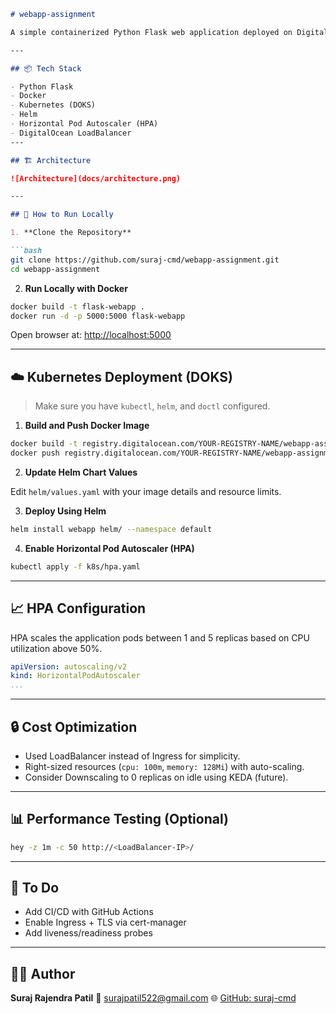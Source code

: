 
````markdown
# webapp-assignment

A simple containerized Python Flask web application deployed on DigitalOcean Kubernetes (DOKS) using Docker, Helm, and Horizontal Pod Autoscaling (HPA).

---

## 📦 Tech Stack

- Python Flask
- Docker
- Kubernetes (DOKS)
- Helm
- Horizontal Pod Autoscaler (HPA)
- DigitalOcean LoadBalancer
---

## 🏗️ Architecture

![Architecture](docs/architecture.png)

---

## 🚀 How to Run Locally

1. **Clone the Repository**

```bash
git clone https://github.com/suraj-cmd/webapp-assignment.git
cd webapp-assignment
````

2. **Run Locally with Docker**

```bash
docker build -t flask-webapp .
docker run -d -p 5000:5000 flask-webapp
```

Open browser at: [http://localhost:5000](http://localhost:5000)

---

## ☁️ Kubernetes Deployment (DOKS)

> Make sure you have `kubectl`, `helm`, and `doctl` configured.

1. **Build and Push Docker Image**

```bash
docker build -t registry.digitalocean.com/YOUR-REGISTRY-NAME/webapp-assignment:latest .
docker push registry.digitalocean.com/YOUR-REGISTRY-NAME/webapp-assignment:latest
```

2. **Update Helm Chart Values**

Edit `helm/values.yaml` with your image details and resource limits.

3. **Deploy Using Helm**

```bash
helm install webapp helm/ --namespace default
```

4. **Enable Horizontal Pod Autoscaler (HPA)**

```bash
kubectl apply -f k8s/hpa.yaml
```

---

## 📈 HPA Configuration

HPA scales the application pods between 1 and 5 replicas based on CPU utilization above 50%.

```yaml
apiVersion: autoscaling/v2
kind: HorizontalPodAutoscaler
...
```

---

## 🔒 Cost Optimization

* Used LoadBalancer instead of Ingress for simplicity.
* Right-sized resources (`cpu: 100m`, `memory: 128Mi`) with auto-scaling.
* Consider Downscaling to 0 replicas on idle using KEDA (future).

---

## 📊 Performance Testing (Optional)

```bash
hey -z 1m -c 50 http://<LoadBalancer-IP>/
```

---

## 🧩 To Do

* Add CI/CD with GitHub Actions
* Enable Ingress + TLS via cert-manager
* Add liveness/readiness probes

---

## 🙋‍♂️ Author

**Suraj Rajendra Patil**
📧 [surajpatil522@gmail.com](mailto:surajpatil522@gmail.com)
🌐 [GitHub: suraj-cmd](https://github.com/suraj-cmd)
